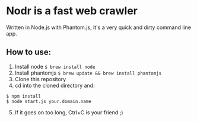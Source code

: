 # Nodr is a fast web crawler
Written in Node.js with Phantom.js, it's a very quick and dirty command line app.

## How to use:
1. Install node `$ brew install node`
2. Install phantomjs `$ brew update && brew install phantomjs`
3. Clone this repository
4. cd into the cloned directory and:

```
$ npm install
$ node start.js your.domain.name
```

5. If it goes on too long, Ctrl+C is your friend ;)